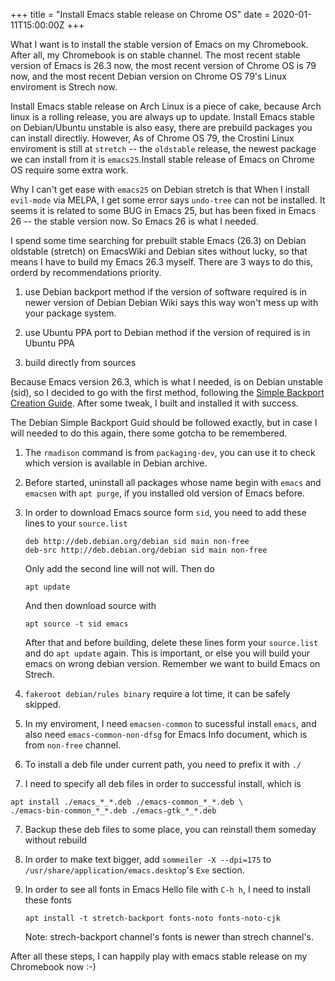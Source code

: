 +++
title = "Install Emacs stable release on Chrome OS"
date = 2020-01-11T15:00:00Z
+++

What I want is to install the stable version of Emacs on my Chromebook. After all, my Chromebook is on stable channel. The most recent stable version of Emacs is 26.3 now, the most recent version of Chrome OS is 79 now, and the most recent Debian version on Chrome OS 79's Linux enviroment is Strech now.

Install Emacs stable release on Arch Linux is a piece of cake, because Arch linux is a rolling release, you are always up to update.
Install Emacs stable on Debian/Ubuntu unstable is also easy, there are prebuild packages you can install directliy. However, As of Chrome OS 79, the Crostini Linux enviroment is still at `stretch` -- the `oldstable` release, the newest package we can install from it is `emacs25`.Install stable release of Emacs on Chrome OS require some extra work.

Why I can't get ease with `emacs25` on Debian stretch is that When I install `evil-mode` via MELPA, I get some error says `undo-tree` can not be installed. It seems it is related to some BUG in Emacs 25, but has been fixed in Emacs 26 -- the stable version now. So Emacs 26 is what I needed.

I spend some time searching for prebuilt stable Emacs (26.3) on Debian oldstable (stretch) on EmacsWiki and Debian sites without lucky, so that means I have to build my Emacs 26.3 myself. There are 3 ways to do this, orderd by recommendations priority.

1. use Debian backport method if the version of software required is in newer version of Debian
    Debian Wiki says this way won't mess up with your package system.

2. use Ubuntu PPA port to Debian method if the version of required is in Ubuntu PPA
3. build directly from sources

Because Emacs version 26.3, which is what I needed, is on Debian unstable (sid), so I decided to go with the first method, following the [Simple Backport Creation Guide][1]. After some tweak, I built and installed it with success.

The Debian Simple Backport Guid should be followed exactly, but in case I will needed to do this again, there some gotcha to be remembered.

1. The `rmadison` command is from `packaging-dev`, you can use it to check which version is available in Debian archive.

2. Before started, uninstall all packages whose name begin with `emacs` and `emacsen` with `apt purge`, if you installed old version of Emacs before.

2. In order to download Emacs source form `sid`, you need to add these lines to your `source.list`
    ```
    deb http://deb.debian.org/debian sid main non-free
    deb-src http://deb.debian.org/debian sid main non-free
    ```
    Only add the second line will not will. Then do
    ```
    apt update
    ```
    And then download source with 
    ```
    apt source -t sid emacs
    ```
    After that and before building, delete these lines form your `source.list` and do `apt update` again. This is important, or else you will build your emacs on wrong debian version. Remember we want to build Emacs on Strech.
    
3. `fakeroot debian/rules binary` require a lot time, it can be safely skipped.

4. In my enviroment, I need `emacsen-common` to sucessful install `emacs`, and also need `emacs-common-non-dfsg` for Emacs Info document, which is from `non-free` channel.

5. To install a deb file under current path, you need to prefix it with `./`

6. I need to specify all deb files in order to successful install, which is
```
apt install ./emacs_*_*.deb ./emacs-common_*_*.deb \
./emacs-bin-common_*_*.deb ./emacs-gtk_*_*.deb
```

7. Backup these deb files to some place, you can reinstall them someday without rebuild

8. In order to make text bigger, add `sommeiler -X --dpi=175` to `/usr/share/application/emacs.desktop`'s `Exe` section.

9. In order to see all fonts in Emacs Hello file with `C-h h`, I need to install these fonts
    ```
    apt install -t stretch-backport fonts-noto fonts-noto-cjk
    ```
	Note: strech-backport channel's fonts is newer than strech channel's.


After all these steps, I can happily play with emacs stable release on my Chromebook now :-)

[1]: https://wiki.debian.org/SimpleBackportCreation


